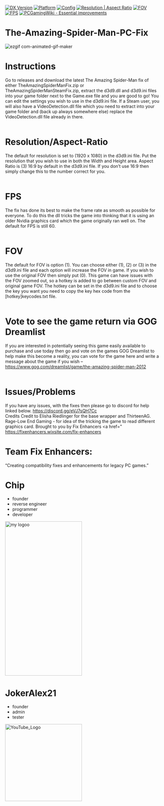 [![DX Version](https://img.shields.io/badge/DirectX-9-informational?style=flat)](#features)
[![Platform](https://img.shields.io/badge/Windows-x86-blue?style=flat)](#platform)
[![Config](https://img.shields.io/badge/Config-INI-success?style=flat)](#configuration)
[![Resolution | Aspect Ratio](https://img.shields.io/badge/Resolution-1080p%20%7C%204K%2B-brightgreen?style=flat)](#resolution-aspect-ratio)
[![FOV](https://img.shields.io/badge/FOV-Configurable-blue?style=flat)](#fov)
[![FPS](https://img.shields.io/badge/FPS-Stable-FFA500?style=flat)](#FPS)
[![PCGamingWiki - Essential improvements](https://img.shields.io/badge/PCGamingWiki-Essential--improvements-0066cc?style=flat&logo=pcgamingwiki&logoColor=white)](https://www.pcgamingwiki.com/wiki/The_Amazing_Spider-Man_(2012))



# The-Amazing-Spider-Man-PC-Fix

![ezgif com-animated-gif-maker](https://github.com/user-attachments/assets/1e25daed-7274-4dba-87c0-0dca2efe4823)

# Instructions

Go to releases and download the latest The Amazing Spider-Man fix of either TheAmazingSpiderManFix.zip or TheAmazingSpiderManSteamFix.zip, extract the d3d9.dll and d3d9.ini files into your game folder next to the Game.exe file and you are good to go! You can edit the settings you wish to use in the d3d9.ini file. If a Steam user, you will also have a VideoDetection.dll file which you need to extract into your game folder and (back up always somewhere else) replace the VideoDetection.dll file already in there.
<br><br>

<a name="resolution-aspect-ratio"></a>
# Resolution/Aspect-Ratio

The default for resolution is set to (1920 x 1080) in the d3d9.ini file. Put the resolution that you wish to use in both the Width and Height area.
Aspect Ratio is (3) 16:9 by default in the d3d9.ini file. If you don’t use 16:9 then simply change this to the number correct for you.
<br><br>

# FPS

The fix has done its best to make the frame rate as smooth as possible for everyone. To do this the dll tricks the game into thinking that it is using an older Nvidia graphics card which the game originally ran well on. The default for FPS is still 60.
<br><br>

# FOV

The default for FOV is option (1). You can choose either (1), (2) or (3) in the d3d9.ini file and each option will increase the FOV in game. If you wish to use the original FOV then simply put (0).
This game can have issues with the FOV zoomed out, so a hotkey is added to go between custom FOV and original game FOV. The hotkey can be set in the d3d9.ini file and to choose the key you want you need to copy the key hex code from the [hotkey]keycodes.txt file.
<br><br>

# Vote to see the game return via GOG Dreamlist

If you are interested in potentially seeing this game easily available to purchase and use today then go and vote on the games GOG Dreamlist to help make this become a reality, you can vote for the game here and write a message about the game if you wish – https://www.gog.com/dreamlist/game/the-amazing-spider-man-2012 
<br><br>

# Issues/Problems

If you have any issues, with the fixes then please go to discord for help linked below. https://discord.gg/eVJ7sQH7Cc
<br>
Credits
Credit to Elisha Riedlinger for the base wrapper and ThirteenAG.
Rage-Low End Gaming - for idea of the tricking the game to read different graphics card.
Brought to you by Fix Enhancers
<a href=" https://fixenhancers.wixsite.com/fix-enhancers

# Team Fix Enhancers:

“Creating compatibility fixes and enhancements for legacy PC games.”

# Chip

- founder
- reverse engineer
- programmer
- developer
  
<img width="250" height="500" alt="my logoo" src="https://github.com/user-attachments/assets/9bb13d3f-0734-4f1d-b68f-14114b13744a" />


# JokerAlex21 

- founder
- admin
- tester 

<img width="250" height="250" alt="YouTube_Logo" src="https://github.com/user-attachments/assets/5c7204ca-4bca-4673-8117-965732e7ee6d" />
